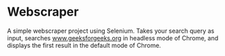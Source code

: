 # Webscraper
 A simple webscraper project using Selenium. 
 Takes your search query as input, searches www.geeksforgeeks.org in headless mode of Chrome, and displays the first result in the default  mode of Chrome. 
